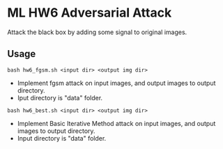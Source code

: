 # ML HW6 Adversarial Attack
Attack the black box by adding some signal to original images.  
## Usage
```
bash hw6_fgsm.sh <input dir> <output img dir>
```
* Implement fgsm attack on input images, and output images to output directory.
* Iput directory is "data" folder.
```
bash hw6_best.sh <input dir> <output img dir>
```
* Implement Basic Iterative Method attack on input images, and output images to output directory.
* Input directory is "data" folder.
